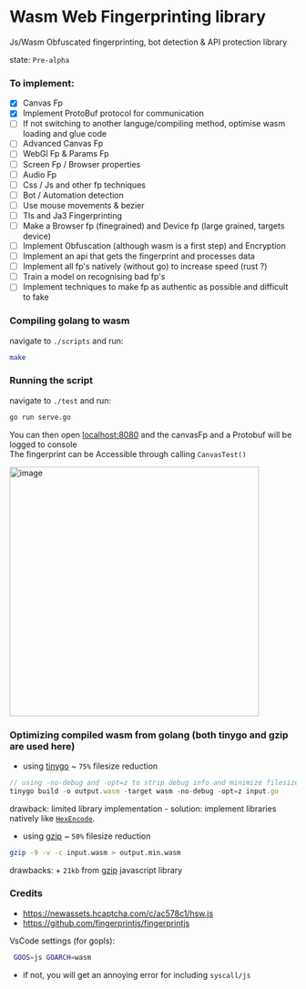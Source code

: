 # Wasm Web Fingerprinting library
Js/Wasm Obfuscated fingerprinting, bot detection & API protection library

state: `Pre-alpha`

### To implement:
- [x] Canvas Fp
- [x] Implement ProtoBuf protocol for communication
- [ ] If not switching to another languge/compiling method, optimise wasm loading and glue code
- [ ] Advanced Canvas Fp
- [ ] WebGl Fp & Params Fp
- [ ] Screen Fp / Browser properties
- [ ] Audio Fp
- [ ] Css / Js and other fp techniques
- [ ] Bot / Automation detection
- [ ] Use mouse movements & bezier
- [ ] Tls and Ja3 Fingerprinting
- [ ] Make a Browser fp (finegrained) and Device fp (large grained, targets device)
- [ ] Implement Obfuscation (although wasm is a first step) and Encryption
- [ ] Implement an api that gets the fingerprint and processes data
- [ ] Implement all fp's natively (without go) to increase speed (rust ?)
- [ ] Train a model on recognising bad fp's
- [ ] Implement techniques to make fp as authentic as possible and difficult to fake

### Compiling golang to wasm
navigate to `./scripts` and run:
```sh
make
```

### Running the script
navigate to `./test` and run:
```sh
go run serve.go
```
You can then open [localhost:8080](http://localhost:8080) and the canvasFp and a Protobuf will be logged to console  
The fingerprint can be Accessible through calling `CanvasTest()`

<img width="438" alt="image" src="https://github.com/onlpsec/fingerprint/assets/98614666/42289e96-c316-4ee6-96a8-a2e90f5508b5">

### Optimizing compiled wasm from golang (both tinygo and gzip are used here)

- using [tinygo](https://github.com/tinygo-org/tinygo) ~ `75%` filesize reduction
```js
// using -no-debug and -opt=z to strip debug info and minimize filesize
tinygo build -o output.wasm -target wasm -no-debug -opt=z input.go
```
drawback: limited library implementation - solution: implement libraries natively like [`HexEncode`](https://github.com/onlpsec/fingerprint/blob/main/internal/crypto/hex.go).

- using [gzip](https://www.gnu.org/software/gzip/) ~ `50%` filesize reduction
```sh
gzip -9 -v -c input.wasm > output.min.wasm
```
drawbacks: + `21kb` from [gzip](https://github.com/onlpsec/fingerprint/blob/main/test/static/gzip.min.js) javascript library

### Credits
- https://newassets.hcaptcha.com/c/ac578c1/hsw.js
- https://github.com/fingerprintjs/fingerprintjs










VsCode settings (for gopls):
```sh
 GOOS=js GOARCH=wasm
```
- if not, you will get an annoying error for including `syscall/js`
